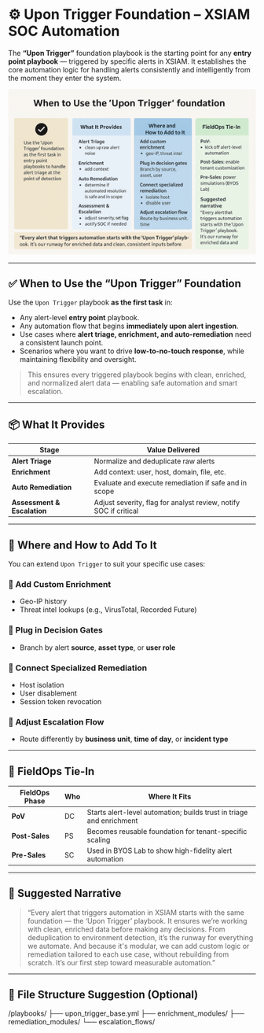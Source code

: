 # ⚙️ Upon Trigger Foundation – XSIAM SOC Automation

The **“Upon Trigger”** foundation playbook is the starting point for any **entry point playbook** — triggered by specific alerts in XSIAM. It establishes the core automation logic for handling alerts consistently and intelligently from the moment they enter the system.

![When to Use the 'Upon Trigger' Foundation](/images/When_To_Use_Upon_Trigger.png)

---

## ✅ When to Use the “Upon Trigger” Foundation

Use the `Upon Trigger` playbook **as the first task** in:

- Any alert-level **entry point** playbook.
- Any automation flow that begins **immediately upon alert ingestion**.
- Use cases where **alert triage, enrichment, and auto-remediation** need a consistent launch point.
- Scenarios where you want to drive **low-to-no-touch response**, while maintaining flexibility and oversight.

> This ensures every triggered playbook begins with clean, enriched, and normalized alert data — enabling safe automation and smart escalation.

---

## 📦 What It Provides

| **Stage**                 | **Value Delivered**                                                       |
|---------------------------|----------------------------------------------------------------------------|
| **Alert Triage**          | Normalize and deduplicate raw alerts                                      |
| **Enrichment**            | Add context: user, host, domain, file, etc.                               |
| **Auto Remediation**      | Evaluate and execute remediation if safe and in scope                     |
| **Assessment & Escalation** | Adjust severity, flag for analyst review, notify SOC if critical       |

---

## 🧩 Where and How to Add To It

You can extend `Upon Trigger` to suit your specific use cases:

### 🔹 Add Custom Enrichment
- Geo-IP history
- Threat intel lookups (e.g., VirusTotal, Recorded Future)

### 🔹 Plug in Decision Gates
- Branch by alert **source**, **asset type**, or **user role**

### 🔹 Connect Specialized Remediation
- Host isolation
- User disablement
- Session token revocation

### 🔹 Adjust Escalation Flow
- Route differently by **business unit**, **time of day**, or **incident type**

---

## 🧭 FieldOps Tie-In

| **FieldOps Phase** | **Who** | **Where It Fits**                                                         |
|--------------------|---------|----------------------------------------------------------------------------|
| **PoV**            | DC      | Starts alert-level automation; builds trust in triage and enrichment      |
| **Post-Sales**     | PS      | Becomes reusable foundation for tenant-specific scaling                   |
| **Pre-Sales**      | SC      | Used in BYOS Lab to show high-fidelity alert automation                   |

---

## 📝 Suggested Narrative

> “Every alert that triggers automation in XSIAM starts with the same foundation — the ‘Upon Trigger’ playbook. It ensures we’re working with clean, enriched data before making any decisions. From deduplication to environment detection, it’s the runway for everything we automate. And because it's modular, we can add custom logic or remediation tailored to each use case, without rebuilding from scratch. It’s our first step toward measurable automation.”

---

## 📁 File Structure Suggestion (Optional)
/playbooks/
├── upon_trigger_base.yml
├── enrichment_modules/
├── remediation_modules/
└── escalation_flows/

